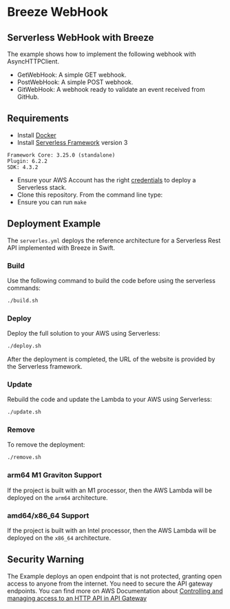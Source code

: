 # Breeze WebHook

## Serverless WebHook with Breeze

The example shows how to implement the following webhook with AsyncHTTPClient.

- GetWebHook: A simple GET webhook.
- PostWebHook: A simple POST webhook.
- GitWebHook: A webhook ready to validate an event received from GitHub.

## Requirements

- Install [Docker](https://docs.docker.com/install/)
- Install [Serverless Framework](https://www.serverless.com/framework/docs/getting-started/) version 3

```
Framework Core: 3.25.0 (standalone)
Plugin: 6.2.2
SDK: 4.3.2
```

- Ensure your AWS Account has the right [credentials](https://www.serverless.com/framework/docs/providers/aws/guide/credentials/) to deploy a Serverless stack.
- Clone this repository. From the command line type:
- Ensure you can run `make`

## Deployment Example

The `serverles.yml` deploys the reference architecture for a Serverless Rest API implemented with Breeze in Swift.

### Build

Use the following command to build the code before using the serverless commands:
```bash
./build.sh
```

### Deploy

Deploy the full solution to your AWS using Serverless:
```bash
./deploy.sh
```

After the deployment is completed, the URL of the website is provided by the Serverless framework.

### Update

Rebuild the code and update the Lambda to your AWS using Serverless:
```bash
./update.sh
```

### Remove

To remove the deployment:
```bash
./remove.sh
```

### arm64 M1 Graviton Support

If the project is built with an M1 processor, then the AWS Lambda will be deployed on the `arm64` architecture.

### amd64/x86_64 Support

If the project is built with an Intel processor, then the AWS Lambda will be deployed on the `x86_64` architecture.

## Security Warning
The Example deploys an open endpoint that is not protected, granting open access to anyone from the internet. You need to secure the API gateway endpoints.
You can find more on AWS Documentation about [Controlling and managing access to an HTTP API in API Gateway](https://docs.aws.amazon.com/apigateway/latest/developerguide/http-api-access-control.html)
